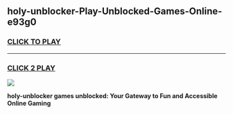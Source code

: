 
## holy-unblocker-Play-Unblocked-Games-Online-e93g0
<h3>
<a href="https://premium76.site?title=holy-unblocker&ref=25A">CLICK TO PLAY</a></h3>
<hr>

<h3>
<a href="https://premium76.site?title=holy-unblocker&ref=25A">CLICK 2 PLAY</a>
  
</h3>

<a href="https://premium76.site?title=holy-unblocker&ref=25A"><img src="https://clearcache.store/games.png"></a>


**holy-unblocker games unblocked: Your Gateway to Fun and Accessible Online Gaming**
